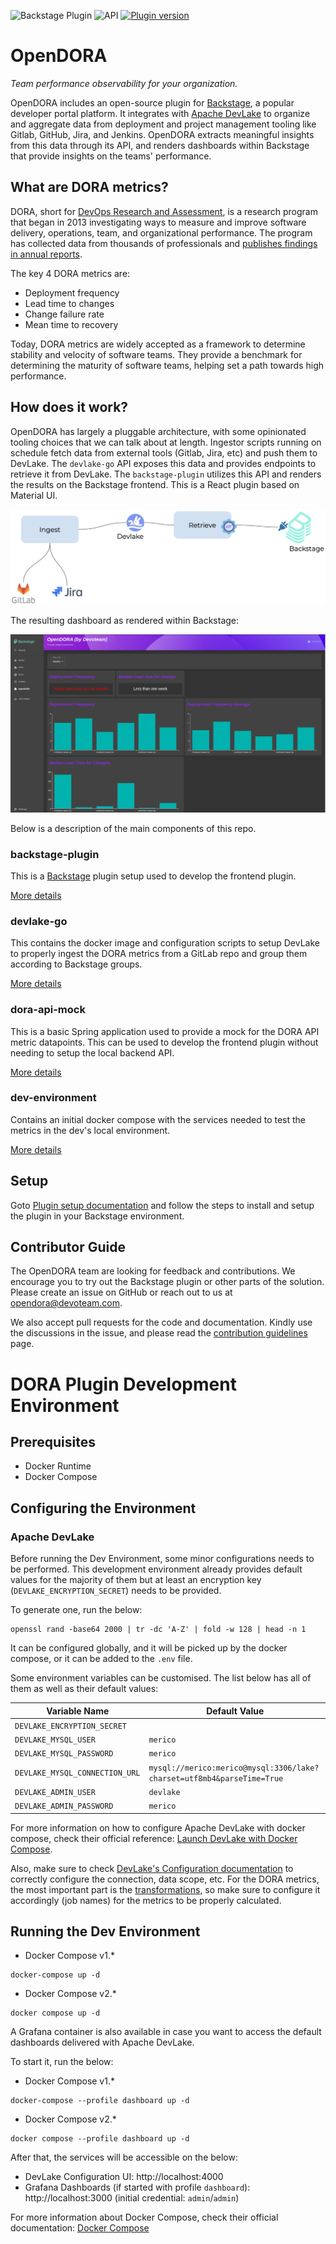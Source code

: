 ![Backstage Plugin](https://github.com/DevoteamNL/opendora/actions/workflows/pr-backstage-plugin-workflow.yaml/badge.svg?branch=main)
![API](https://github.com/DevoteamNL/opendora/actions/workflows/pr-go-workflow.yaml/badge.svg?branch=main)
[![Plugin version](https://img.shields.io/github/package-json/v/devoteamnl/opendora?label=plugin&filename=backstage-plugin%2Fplugins%2Fopen-dora%2Fpackage.json)](https://www.npmjs.com/package/@devoteam-nl/open-dora-backstage-plugin)

# OpenDORA

_Team performance observability for your organization._

OpenDORA includes an open-source plugin for [Backstage](https://backstage.io), a popular developer portal platform. It integrates with [Apache DevLake](https://devlake.apache.org) to organize and aggregate data from deployment and project management tooling like Gitlab, GitHub, Jira, and Jenkins. OpenDORA extracts meaningful insights from this data through its API, and renders dashboards within Backstage that provide insights on the teams' performance.

## What are DORA metrics?

DORA, short for [DevOps Research and Assessment](https://dora.dev), is a research program that began in 2013 investigating ways to measure and improve software delivery, operations, team, and organizational performance. The program has collected data from thousands of professionals and [publishes findings in annual reports](https://dora.dev/publications/).

The key 4 DORA metrics are:
- Deployment frequency
- Lead time to changes
- Change failure rate
- Mean time to recovery

Today, DORA metrics are widely accepted as a framework to determine stability and velocity of software teams. They provide a benchmark for determining the maturity of software teams, helping set a path towards high performance.

## How does it work?

OpenDORA has largely a pluggable architecture, with some opinionated tooling choices that we can talk about at length. Ingestor scripts running on schedule fetch data from external tools (Gitlab, Jira, etc) and push them to DevLake. The `devlake-go` API exposes this data and provides endpoints to retrieve it from DevLake. The `backstage-plugin` utilizes this API and renders the results on the Backstage frontend. This is a React plugin based on Material UI.

![Screenshot of the main OpenDORA dashboard](architecture-diagram.png)

The resulting dashboard as rendered within Backstage:

![Screenshot of the main OpenDORA dashboard](screenshot-plugin.png)

Below is a description of the main components of this repo.

### backstage-plugin

This is a [Backstage](https://backstage.io) plugin setup used to develop the frontend plugin.

[More details](backstage-plugin/README.md)

### devlake-go

This contains the docker image and configuration scripts to setup DevLake to properly ingest the DORA metrics from a GitLab repo and group them according to Backstage groups.

[More details](devlake-go/README.md)

### dora-api-mock

This is a basic Spring application used to provide a mock for the DORA API metric datapoints. This can be used to develop the frontend plugin without needing to setup the local backend API.

[More details](dora-api-mock/README.md)

### dev-environment

Contains an initial docker compose with the services needed to test the metrics in the dev's local environment.

[More details](dev-environment/README.md)

## Setup

Goto [Plugin setup documentation](backstage-plugin/plugins/open-dora/README.md) and follow the steps to install and setup the plugin in your Backstage environment.

## Contributor Guide

The OpenDORA team are looking for feedback and contributions. We encourage you to try out the Backstage plugin or other parts of the solution. Please create an issue on GitHub or reach out to us at opendora@devoteam.com.

We also accept pull requests for the code and documentation. Kindly use the discussions in the issue, and please read the [contribution guidelines](CONTRIBUTING.md) page.

# DORA Plugin Development Environment

## Prerequisites

- Docker Runtime
- Docker Compose

## Configuring the Environment

### Apache DevLake

Before running the Dev Environment, some minor configurations needs to be performed. This development environment
already provides default values for the majority of them but at least an encryption key (`DEVLAKE_ENCRYPTION_SECRET`) needs to be provided.

To generate one, run the below:

```shell
openssl rand -base64 2000 | tr -dc 'A-Z' | fold -w 128 | head -n 1
```

It can be configured globally, and it will be picked up by the docker compose, or it can be added to the `.env` file.

Some environment variables can be customised. The list below has all of them as well as their default values:

| Variable Name                  | Default Value                                                          |
|--------------------------------|------------------------------------------------------------------------|
| `DEVLAKE_ENCRYPTION_SECRET`    |                                                                        |
| `DEVLAKE_MYSQL_USER`           | `merico`                                                               |
| `DEVLAKE_MYSQL_PASSWORD`       | `merico`                                                               |
| `DEVLAKE_MYSQL_CONNECTION_URL` | `mysql://merico:merico@mysql:3306/lake?charset=utf8mb4&parseTime=True` |
| `DEVLAKE_ADMIN_USER`           | `devlake`                                                              |
| `DEVLAKE_ADMIN_PASSWORD`       | `merico`                                                               |

For more information on how to configure Apache DevLake with docker compose, check their official reference: [Launch DevLake with Docker Compose](https://devlake.apache.org/docs/v0.18/GettingStarted/DockerComposeSetup).

Also, make sure to check [DevLake's Configuration documentation](https://devlake.apache.org/docs/v0.18/Configuration) to correctly configure
the connection, data scope, etc. For the DORA metrics, the most important part is the [transformations](https://devlake.apache.org/docs/v0.18/Configuration/Tutorial#step-3---add-transformations-optional), 
so make sure to configure it accordingly (job names) for the metrics to be properly calculated.

## Running the Dev Environment

- Docker Compose v1.*

```shell
docker-compose up -d
```

- Docker Compose v2.*

```shell
docker compose up -d
```

A Grafana container is also available in case you want to access the default dashboards delivered with Apache DevLake.

To start it, run the below:

- Docker Compose v1.*

```shell
docker-compose --profile dashboard up -d
```

- Docker Compose v2.*

```shell
docker compose --profile dashboard up -d
```

After that, the services will be accessible on the below:

- DevLake Configuration UI: http://localhost:4000
- Grafana Dashboards (if started with profile `dashboard`): http://localhost:3000 (initial credential: `admin`/`admin`)

For more information about Docker Compose, check their official documentation: [Docker Compose](https://docs.docker.com/compose/)
